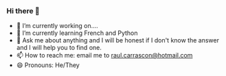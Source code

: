 ### Hi there 👋


- 🔭 I’m currently working on....
- 🌱 I’m currently learning French and Python
- 💬 Ask me about anything and I will be honest if I don't know the answer and I will help you to find one.
- 📫 How to reach me: email me to raul.carrascon@hotmail.com
- 😄 Pronouns: He/They

